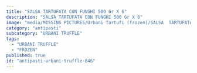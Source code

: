 ```yaml
---
title: "SALSA TARTUFATA CON FUNGHI 500 Gr X 6"
description: "SALSA TARTUFATA CON FUNGHI 500 Gr X 6"
image: "media/MISSING PICTURES/Urbani Tartufi (frozen)/SALSA  TARTUFATA CON FUNGHI 500 gr x 6.jpg"
category: "antipasti"
subcategory: "URBANI TRUFFLE"
tags:
  - "URBANI TRUFFLE"
  - "FROZEN"
published: true
id: "antipasti-urbani-truffle-846"
---
```

